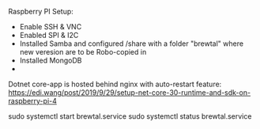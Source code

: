 Raspberry PI Setup:
* Enable SSH & VNC
* Enabled SPI & I2C
* Installed Samba and configured /share with a folder "brewtal" where new veresion are to be Robo-copied in
* Installed MongoDB
* 
Dotnet core-app is hosted behind nginx with auto-restart feature:
    https://edi.wang/post/2019/9/29/setup-net-core-30-runtime-and-sdk-on-raspberry-pi-4


sudo systemctl start brewtal.service
sudo systemctl status brewtal.service
    